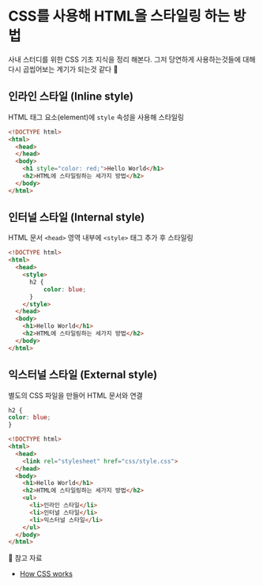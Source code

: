 # CSS를 사용해 HTML을 스타일링 하는 방법

사내 스터디를 위한 CSS 기초 지식을 정리 해본다. 그저 당연하게 사용하는것들에 대해 다시 곱씹어보는 계기가 되는것 같다 👏

## 인라인 스타일 (Inline style)

HTML 태그 요소(element)에 `style` 속성을 사용해 스타일링

```html
<!DOCTYPE html>
<html>
  <head>
  </head>
  <body>
    <h1 style="color: red;">Hello World</h1>
    <h2>HTML에 스타일링하는 세가지 방법</h2>
  </body>
</html>
```

## 인터널 스타일 (Internal style)
HTML 문서 `<head>` 영역 내부에 `<style>` 태그 추가 후 스타일링

```html
<!DOCTYPE html>
<html>
  <head>
    <style>
      h2 {
    	  color: blue;
      }
    </style>
  </head>
  <body>
    <h1>Hello World</h1>
    <h2>HTML에 스타일링하는 세가지 방법</h2>
  </body>
</html>
```

## 익스터널 스타일 (External style)
별도의 CSS 파일을 만들어 HTML 문서와 연결
```css
h2 {
color: blue;
}
```

```html
<!DOCTYPE html>
<html>
  <head>
    <link rel="stylesheet" href="css/style.css">
  </head>
  <body>
    <h1>Hello World</h1>
    <h2>HTML에 스타일링하는 세가지 방법</h2>
    <ul>
      <li>인라인 스타일</li>
      <li>인터널 스타일</li>
      <li>익스터널 스타일</li>
    </ul>
  </body>
</html>
```



📖 참고 자료

* [How CSS works](https://developer.mozilla.org/en-US/docs/Learn/CSS/First_steps/How_CSS_works#CSS를_HTML에_적용하는_방법)

